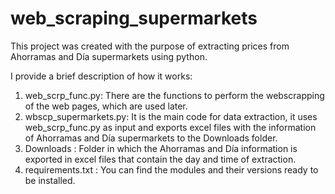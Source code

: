 # web_scraping_supermarkets
This project was created with the purpose of extracting prices from Ahorramas and Día supermarkets using python. 

I provide a brief description of how it works:

1) web_scrp_func.py: There are the functions to perform the webscrapping of the web pages, which are used later.
2) wbscp_supermarkets.py: It is the main code for data extraction, it uses web_scrp_func.py as input and exports excel files with the information of Ahorramas and Día supermarkets to the Downloads folder.
3) Downloads : Folder in which the Ahorramas and Día information is exported in excel files that contain the day and time of extraction.
3) requirements.txt : You can find the modules and their versions ready to be installed.
